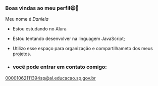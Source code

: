 ### Boas vindas ao meu perfil😄🍹

Meu nome é _Daniela_

- Estou estudando no Alura
- Estou tentando desenvolver na linguagem JavaScript;
- Utilizo esse espaço para organização e compartilhameto dos meus projetos.

- ### você pode entrar em contato comigo:
00001062111394sp@al.educacao.sp.gov.br
